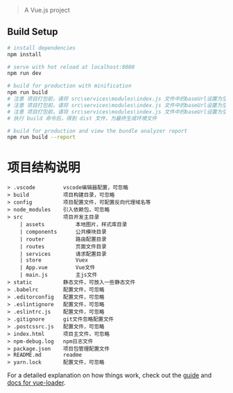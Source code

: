 
> A Vue.js project

## Build Setup

``` bash
# install dependencies
npm install

# serve with hot reload at localhost:8080
npm run dev

# build for production with minification
npm run build
# 注意 项目打包前，请将 src\services\modules\index.js 文件中的baseUrl设置为空字符串''
# 注意 项目打包前，请将 src\services\modules\index.js 文件中的baseUrl设置为空字符串''
# 注意 项目打包前，请将 src\services\modules\index.js 文件中的baseUrl设置为空字符串''
# 执行 build 命令后，得到 dist 文件，为最终生成环境文件

# build for production and view the bundle analyzer report
npm run build --report
```

# 项目结构说明
    > .vscode         vscode编辑器配置，可忽略
    > build           项目构建目录，可忽略
    > config          项目配置文件，可配置反向代理域名等
    > node_modules    引入依赖包，可忽略
    > src             项目开发主目录
        | assets          本地图片，样式库目录
        | components      公共模块目录
        | router          路由配置目录
        | routes          页面文件目录
        | services        请求配置目录
        | store           Vuex
        | App.vue         Vue文件
        | main.js         主js文件
    > static          静态文件，可放入一些静态文件
    > .babelrc        配置文件，可忽略
    > .editorconfig   配置文件，可忽略
    > .eslintignore   配置文件，可忽略
    > .eslintrc.js    配置文件，可忽略
    > .gitignore      git文件忽略配置文件
    > .postcssrc.js   配置文件，可忽略
    > index.html      项目主文件，可忽略
    > npm-debug.log   npm日志文件
    > package.json    项目包管理配置文件
    > README.md       readme
    > yarn.lock       配置文件，可忽略

For a detailed explanation on how things work, check out the [guide](http://vuejs-templates.github.io/webpack/) and [docs for vue-loader](http://vuejs.github.io/vue-loader).
